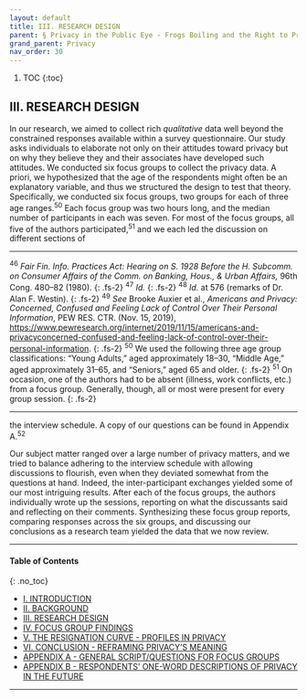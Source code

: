 ```yaml
---
layout: default
title: III. RESEARCH DESIGN
parent: § Privacy in the Public Eye - Frogs Boiling and the Right to Privacy 
grand_parent: Privacy
nav_order: 30 
---
```

<style>
.dont-break-out {
  /* These are technically the same, but use both */
  overflow-wrap: break-word;
  word-wrap: break-word;

     -ms-word-break: break-all;
  /* This is the dangerous one in WebKit, as it breaks things wherever */
  word-break: break-all;
  /* Instead use this non-standard one: */
  word-break: break-word;
}

.youtube-container {
    position: relative;
    width: 100%;
    height: 0;
    padding-bottom: 56.25%;
}
.youtube-video {
    position: absolute;
    top: 0;
    left: 0;
    width: 100%;
    height: 100%;
}

</style>

<div class="dont-break-out" markdown="1">

1. TOC
{:toc}

## III. RESEARCH DESIGN
In our research, we aimed to collect rich *qualitative* data well beyond the constrained responses available within a survey questionnaire. Our study asks individuals to elaborate not only on their attitudes toward privacy but on why they believe they and their associates have developed such attitudes. We conducted six focus groups to collect the privacy data. A priori, we hypothesized that the age of the respondents might often be an explanatory variable, and thus we structured the design to test that theory. Specifically, we conducted six focus groups, two groups for each of three age ranges.<sup>50</sup> Each focus group was two hours long, and the median number of participants in each was seven. For most of the focus groups, all five of the authors participated,<sup>51</sup> and we each led the discussion on different sections of

***

<sup>46</sup> *Fair Fin. Info. Practices Act: Hearing on S. 1928 Before the H. Subcomm. on Consumer Affairs of the Comm. on Banking, Hous., & Urban Affairs,* 96th Cong. 480–82 (1980). 
{: .fs-2}
<sup>47</sup> *Id.*
{: .fs-2}
<sup>48</sup> *Id.* at 576 (remarks of Dr. Alan F. Westin).
{: .fs-2}
<sup>49</sup> *See* Brooke Auxier et al., *Americans and Privacy: Concerned, Confused and Feeling Lack of Control Over Their Personal Information*, PEW RES. CTR. (Nov. 15, 2019), https://www.pewresearch.org/internet/2019/11/15/americans-and-privacyconcerned-confused-and-feeling-lack-of-control-over-their-personal-information. 
{: .fs-2}
<sup>50</sup> We used the following three age group classifications: “Young Adults,” aged approximately 18–30, “Middle Age,” aged approximately 31–65, and “Seniors,” aged 65 and older. 
{: .fs-2}
<sup>51</sup> On occasion, one of the authors had to be absent (illness, work conflicts, etc.) from a focus group. Generally, though, all or most were present for every group session.
{: .fs-2}
***

the interview schedule. A copy of our questions can be found in Appendix A.<sup>52</sup>

Our subject matter ranged over a large number of privacy matters, and we tried to balance adhering to the interview schedule with allowing discussions to flourish, even when they deviated somewhat from the questions at hand. Indeed, the inter-participant exchanges yielded some of our most intriguing results. After each of the focus groups, the authors individually wrote up the sessions, reporting on what the discussants said and reflecting on their comments. Synthesizing these focus group reports, comparing responses across the six groups, and discussing our conclusions as a research team yielded the data that we now review.

***

#### Table of Contents
{: .no_toc}

<ul><li> <a href="/docs/privacy/Privacy-in-the-Public-Eye%20-Frogs-Boiling-and-the-Right-to-Privacy-1/">I. INTRODUCTION</a></li><li> <a href="/docs/privacy/Privacy-in-the-Public-Eye%20-Frogs-Boiling-and-the-Right-to-Privacy-2/">II. BACKGROUND</a></li><li> <a href="/docs/privacy/Privacy-in-the-Public-Eye%20-Frogs-Boiling-and-the-Right-to-Privacy-3/">III. RESEARCH DESIGN</a></li><li> <a href="/docs/privacy/Privacy-in-the-Public-Eye%20-Frogs-Boiling-and-the-Right-to-Privacy-4/">IV. FOCUS GROUP FINDINGS</a></li><li> <a href="/docs/privacy/Privacy-in-the-Public-Eye%20-Frogs-Boiling-and-the-Right-to-Privacy-5/">V. THE RESIGNATION CURVE - PROFILES IN PRIVACY</a></li><li> <a href="/docs/privacy/Privacy-in-the-Public-Eye%20-Frogs-Boiling-and-the-Right-to-Privacy-6/">VI. CONCLUSION - REFRAMING PRIVACY’S MEANING</a></li><li> <a href="/docs/privacy/Privacy-in-the-Public-Eye%20-Frogs-Boiling-and-the-Right-to-Privacy-7/">APPENDIX A - GENERAL SCRIPT/QUESTIONS FOR FOCUS GROUPS</a></li><li> <a href="/docs/privacy/Privacy-in-the-Public-Eye%20-Frogs-Boiling-and-the-Right-to-Privacy-8/">APPENDIX B - RESPONDENTS’ ONE-WORD DESCRIPTIONS OF PRIVACY IN THE FUTURE</a></li></ul>

***

</div>
